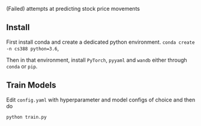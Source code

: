 (Failed) attempts at predicting stock price movements

## Install
First install conda and create a dedicated python environment.
`conda create -n cs388 python=3.6`,

Then in that environment, install `PyTorch`, `pyyaml` and `wandb` either through `conda` or `pip`.

## Train Models
Edit `config.yaml` with hyperparameter and model configs of choice and then do 
```bash
python train.py
```

